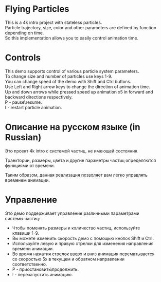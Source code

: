 # Flying Particles
 This is a 4k intro project with stateless particles. <br/>
 Particle trajectory, size, color and other parameters are defined by function depending on time.<br/>
 So this implementation allows you to easily control animation time.<br/>

# Controls
 This demo supports control of various particle system parameters.<br/>
 To change size and number of particles use keys 1-9.<br/>
 You can change speed of the demo with Shift and Ctrl buttons.<br/>
 Use Left and Right arrow keys to change the direction of animation time.<br/>
 Up and down arrows while pressed speed up animation x5 in forward and backward directions respectively.<br/>
 P - pause\resume.<br/>
 I - restart particle animation.<br/>


# Описание на русском языке (in Russian)
 Это проект 4k intro с системой частиц, не имеющей состояния.
 
 Траектории, размеры, цвета и другие параметры частиц определяются функциями от времени.
 
 Таким образом, данная реализация позволяет вам легко управлять временем анимации.
 
 
# Управление

Это демо поддерживает управление различными параметрами системы частиц:

- Чтобы поменять размеры и количество частиц, используйте клавиши 1-9.
- Вы можете изменить скорость демо с помощью кнопок Shift и Ctrl.
- Используйте левую и правую стрелки для изменения направления времени анимации.
- Во время нажатия стрелок вверх и вниз анимация перематывается со скоростью 5x в текущем и обратном направлении соответственно.
- P - приостановить\продолжить.
- I - перезапустить анимацию.
 
